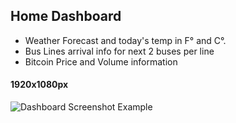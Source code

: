 ## Home Dashboard

- Weather Forecast and today's temp in F° and C°.
- Bus Lines arrival info for next 2 buses per line
- Bitcoin Price and Volume information

#### 1920x1080px
![Dashboard Screenshot Example](https://user-images.githubusercontent.com/67282/51047507-805a2f00-157d-11e9-85cd-6523ed69508d.png)
